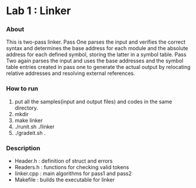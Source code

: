 # Lab 1 : Linker

### About
This is two-pass linker.
Pass One parses the input and verifies the correct syntax and determines the base address for each module and the absolute address for each defined symbol, storing the latter in a symbol table.
Pass Two again parses the input and uses the base addresses and the symbol table entries created in pass one to generate the actual output by relocating relative addresses and resolving external references.


### How to run
1. put all the samples(input and output files) and codes in the same directory.
2. mkdir <your-outdir>
3. make linker
4. ./runit.sh <your-outdir> ./linker
5. ./gradeit.sh . <your-outdir>

### Description
* Header.h : definition of struct and errors
* Readers.h : functions for checking valid tokens
* linker.cpp : main algorithms for pass1 and pass2
* Makefile : builds the executable for linker